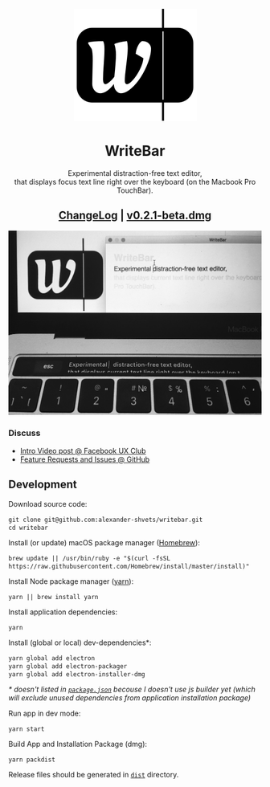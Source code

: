 <p align="center"><a href="//writebar.js.org" title="writebar.js.org"><img src="assets/logo.svg"/></a></p>
<h1 align="center">WriteBar</h1>
<p align="center">
  Experimental distraction-free text editor,<br/>
  that displays focus text line right over the keyboard (on the Macbook Pro TouchBar).
</p>
<h2 align="center">
  <a href="//github.com/alexander-shvets/writebar/releases">ChangeLog</a>
  | 
  <a href="dist/WriteBar.dmg">v0.2.1-beta.dmg</a>
</h2>
<p align="center"><a href="//facebook.com/groups/uxclubs/permalink/973396292808999/"><img width="600" src="assets/screenshot.jpg" alt="screenshot"/></a></p>

### Discuss

- [Intro Video post @ Facebook UX Club](//facebook.com/groups/uxclubs/permalink/973396292808999/)
- [Feature Requests and Issues @ GitHub](//github.com/alexander-shvets/writebar/issues)     

## Development

Download source code:    
```shell
git clone git@github.com:alexander-shvets/writebar.git
cd writebar
```

Install (or update) macOS package manager ([Homebrew][]):
```shell
brew update || /usr/bin/ruby -e "$(curl -fsSL https://raw.githubusercontent.com/Homebrew/install/master/install)"
```

Install Node package manager ([yarn][]):
```shell
yarn || brew install yarn
```

Install application dependencies:
```shell
yarn
```

Install (global or local) dev-dependencies*:    
```shell
yarn global add electron
yarn global add electron-packager
yarn global add electron-installer-dmg
```
_* doesn't listed in [`package.json`][] becouse I doesn't use js builder yet (which will exclude unused dependencies from application installation package)_

Run app in dev mode:    
```shell
yarn start
```

Build App and Installation Package (dmg):    
```shell
yarn packdist
```
Release files should be generated in [`dist`][] directory.

[`package.json`]: //github.com/alexander-shvets/writebar/blob/master/package.json
[`dist`]: //github.com/alexander-shvets/writebar/tree/master/dist
[Homebrew]: //brew.sh
[yarn]: //yarnpkg.com

